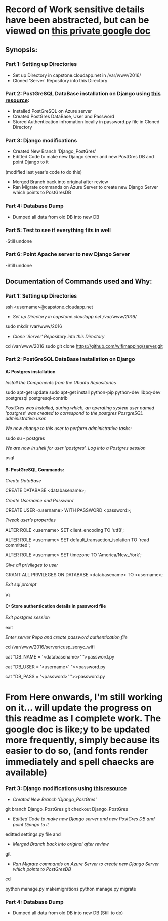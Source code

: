 # Record of Work sensitive details have been abstracted, but can be viewed on [this private google doc](https://docs.google.com/a/nyu.edu/document/d/1U-lNzP9veLojQvmOC0riIdTdyrbDZKYQMqo8AeE3nqM/)

## Synopsis:

### Part 1: Setting up Directories
 - Set up Directory in capstone.cloudapp.net in /var/www/2016/
 - Cloned 'Server' Repository into this Directory

### Part 2: PostGreSQL DataBase installation on Django using [this resource](https://www.digitalocean.com/community/tutorials/how-to-use-postgresql-with-your-django-application-on-ubuntu-14-04):
 - Installed PostGreSQL on Azure server
 - Created PostGres DataBase, User and Password
 - Stored Authentication infromation locally in password.py file in Cloned Directory

 ### Part 3: Django modifications
 - Created New Branch 'Django_PostGres'
 - Editted Code to make new Django server and new PostGres DB and point Django to it 
 
 (modified last year's code to do this)
 - Merged Branch back into original after review
 - Ran Migrate commands on Azure Server to create new Django Server which points to PostGresDB

 ### Part 4: Database Dump
 - Dumped all data from old DB into new DB

 ### Part 5: Test to see if everything fits in well
 -Still undone

 ### Part 6: Point Apache server to new Django Server
 -Still undone





 ## Documentation of Commands used and Why:

### Part 1: Setting up Directories

ssh \<username>@capstone.cloudapp.net

- *Set up Directory in capstone.cloudapp.net /var/www/2016/*

 sudo mkdir /var/www/2016

- *Clone 'Server' Repository into this Directory*

cd /var/www/2016
sudo git clone https://github.com/wifimapping/server.git






### Part 2: PostGreSQL DataBase installation on Django



#### A: Postgres installation

*Install the Components from the Ubuntu Repositories*

sudo apt-get update
sudo apt-get install python-pip python-dev libpq-dev postgresql postgresql-contrib

*PostGres was installed, during which, an operating system user named 'postgres' was created to correspond to the postgres PostgreSQL administrative user.*

*We now change to this user to perform administrative tasks:*

sudo su - postgres

*We are now in shell for user 'postgres'. Log into a Postgres session*

psql



#### B: PostGreSQL Commands:

*Create DataBase*

CREATE DATABASE \<databasename>; 

*Create Username and Password*

CREATE USER \<username> WITH PASSWORD \<password>;

*Tweak user’s properties*

ALTER ROLE \<username> SET client_encoding TO 'utf8';

ALTER ROLE \<username> SET default_transaction_isolation TO 'read committed';

ALTER ROLE \<username> SET timezone TO 'America/New_York';

*Give all privileges to user*

GRANT ALL PRIVILEGES ON DATABASE \<databasename> TO \<username>;

*Exit sql prompt*

\q



#### C: Store authentication details in password file

*Exit postgres session*

exit

*Enter server Repo and create password authentication file*

cd /var/www/2016/server/cusp_sonyc_wifi

cat "DB_NAME = '\<databasename>' ">password.py

cat "DB_USER = '\<username>' ">>password.py

cat "DB_PASS = '\<password>' ">>password.py


# From Here onwards, I'm still working on it... will update the progress on this readme as I complete work. The google doc is like;y to be updated more frequently, simply because its easier to do so, (and fonts render immediately and spell chaecks are available)


### Part 3: Django modifications using [this resource](http://tutorial.djangogirls.org/en/django/)

 - *Created New Branch 'Django_PostGres'*

 git branch Django_PostGres
 git checkout Django_PostGres



 - *Editted Code to make new Django server and new PostGres DB and point Django to it* 

editted settings.py file and 



 - *Merged Branch back into original after review*

git 



 - *Ran Migrate commands on Azure Server to create new Django Server which points to PostGresDB*

cd 

python manage.py makemigrations 
python manage.py migrate 



 ### Part 4: Database Dump
 - Dumped all data from old DB into new DB
 (Still to do)